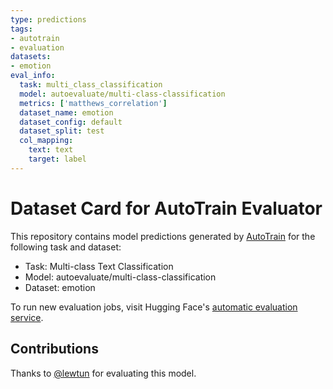 ```yaml
---
type: predictions
tags:
- autotrain
- evaluation
datasets:
- emotion
eval_info:
  task: multi_class_classification
  model: autoevaluate/multi-class-classification
  metrics: ['matthews_correlation']
  dataset_name: emotion
  dataset_config: default
  dataset_split: test
  col_mapping:
    text: text
    target: label
---
```

# Dataset Card for AutoTrain Evaluator

This repository contains model predictions generated by [AutoTrain](https://huggingface.co/autotrain) for the following task and dataset:

* Task: Multi-class Text Classification
* Model: autoevaluate/multi-class-classification
* Dataset: emotion

To run new evaluation jobs, visit Hugging Face's [automatic evaluation service](https://huggingface.co/spaces/autoevaluate/model-evaluator).

## Contributions

Thanks to [@lewtun](https://huggingface.co/lewtun) for evaluating this model.
